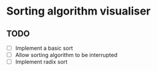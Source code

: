 # Sorting algorithm visualiser

## TODO

- [ ] Implement a basic sort
- [ ] Allow sorting algorithm to be interrupted
- [ ] Implement radix sort
